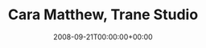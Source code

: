 ---
templateKey: event
guid: 08948713-6eab-11ea-99c5-002590d1d1b0
date: 2008-09-21T00:00:00+00:00
eventTime: '8-11'
title: Cara Matthew, Trane Studio
artist: Cara Matthew
city: Toronto
venue: Trane Studio
group: Tim Shia
guests: George Koller, Dave Restivo
---